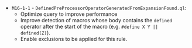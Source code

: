  - `M16-1-1` - `DefinedPreProcessorOperatorGeneratedFromExpansionFound.ql`:
   - Optimize query to improve performance
   - Improve detection of macros whose body contains the `defined` operator after the start of the macro (e.g. `#define X Y || defined(Z)`).
   - Enable exclusions to be applied for this rule.